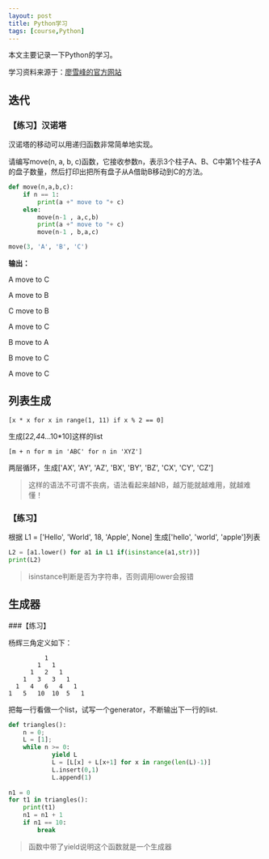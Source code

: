```yaml
---
layout: post
title: Python学习
tags: [course,Python]
---
```


本文主要记录一下Python的学习。

学习资料来源于：[廖雪峰的官方网站](http://www.liaoxuefeng.com/wiki/0014316089557264a6b348958f449949df42a6d3a2e542c000)

## 迭代

### 【练习】汉诺塔

汉诺塔的移动可以用递归函数非常简单地实现。

请编写move(n, a, b, c)函数，它接收参数n，表示3个柱子A、B、C中第1个柱子A的盘子数量，然后打印出把所有盘子从A借助B移动到C的方法。

```python
def move(n,a,b,c):
    if n == 1:
        print(a +" move to "+ c)
    else:
        move(n-1 , a,c,b)
        print(a +" move to "+ c)
        move(n-1 , b,a,c)

move(3, 'A', 'B', 'C')
```

**输出：**

A move to C

A move to B

C move to B

A move to C

B move to A

B move to C

A move to C

## 列表生成

`[x * x for x in range(1, 11) if x % 2 == 0]`

生成[2*2,4*4...10*10]这样的list

`[m + n for m in 'ABC' for n in 'XYZ']`

两层循环，生成['AX', 'AY', 'AZ', 'BX', 'BY', 'BZ', 'CX', 'CY', 'CZ']

> 这样的语法不可谓不丧病，语法看起来越NB，越万能就越难用，就越难懂！


### 【练习】

根据 L1 = ['Hello', 'World', 18, 'Apple', None] 生成['hello', 'world', 'apple']列表

```python
L2 = [a1.lower() for a1 in L1 if(isinstance(a1,str))]
print(L2)
```

> isinstance判断是否为字符串，否则调用lower会报错

## 生成器

###【练习】

杨辉三角定义如下：

```
          1
        1   1
      1   2   1
    1   3   3   1
  1   4   6   4   1
1   5   10  10  5   1
```

把每一行看做一个list，试写一个generator，不断输出下一行的list.

```python
def triangles():
    n = 0;
    L = [1];
    while n >= 0:
            yield L
            L = [L[x] + L[x+1] for x in range(len(L)-1)]
            L.insert(0,1)
            L.append(1)
            
n1 = 0
for t1 in triangles():
    print(t1)
    n1 = n1 + 1
    if n1 == 10:
        break
```

> 函数中带了yield说明这个函数就是一个生成器